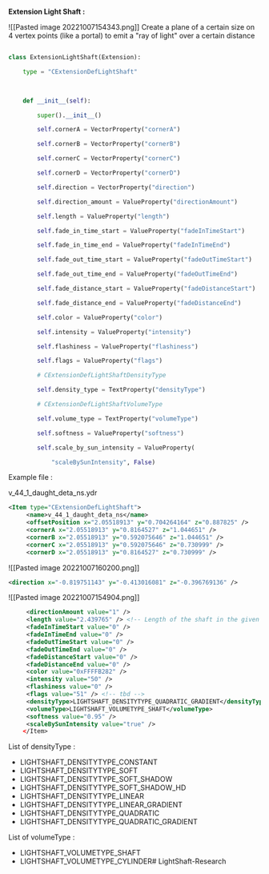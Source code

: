 **Extension Light Shaft :**

![[Pasted image 20221007154343.png]]
Create a plane of a certain size on 4 vertex points (like a portal) to emit a "ray of light" over a certain distance

```python

class ExtensionLightShaft(Extension):

    type = "CExtensionDefLightShaft"

  

    def __init__(self):

        super().__init__()

        self.cornerA = VectorProperty("cornerA")

        self.cornerB = VectorProperty("cornerB")

        self.cornerC = VectorProperty("cornerC")

        self.cornerD = VectorProperty("cornerD")

        self.direction = VectorProperty("direction")

        self.direction_amount = ValueProperty("directionAmount")

        self.length = ValueProperty("length")

        self.fade_in_time_start = ValueProperty("fadeInTimeStart")

        self.fade_in_time_end = ValueProperty("fadeInTimeEnd")

        self.fade_out_time_start = ValueProperty("fadeOutTimeStart")

        self.fade_out_time_end = ValueProperty("fadeOutTimeEnd")

        self.fade_distance_start = ValueProperty("fadeDistanceStart")

        self.fade_distance_end = ValueProperty("fadeDistanceEnd")

        self.color = ValueProperty("color")

        self.intensity = ValueProperty("intensity")

        self.flashiness = ValueProperty("flashiness")

        self.flags = ValueProperty("flags")

        # CExtensionDefLightShaftDensityType

        self.density_type = TextProperty("densityType")

        # CExtensionDefLightShaftVolumeType

        self.volume_type = TextProperty("volumeType")

        self.softness = ValueProperty("softness")

        self.scale_by_sun_intensity = ValueProperty(

            "scaleBySunIntensity", False)

```


Example file :

v_44_1_daught_deta_ns.ydr

```xml
<Item type="CExtensionDefLightShaft">
     <name>v_44_1_daught_deta_ns</name>
     <offsetPosition x="2.05518913" y="0.704264164" z="0.887825" />
     <cornerA x="2.05518913" y="0.8164527" z="1.044651" />
     <cornerB x="2.05518913" y="0.592075646" z="1.044651" />
     <cornerC x="2.05518913" y="0.592075646" z="0.730999" />
     <cornerD x="2.05518913" y="0.8164527" z="0.730999" />
 ```
 ![[Pasted image 20221007160200.png]]
```xml
<direction x="-0.819751143" y="-0.413016081" z="-0.396769136" />
```
![[Pasted image 20221007154904.png]]
```xml
     <directionAmount value="1" />
     <length value="2.439765" /> <!-- Length of the shaft in the given direction -->
     <fadeInTimeStart value="0" />
     <fadeInTimeEnd value="0" />
     <fadeOutTimeStart value="0" />
     <fadeOutTimeEnd value="0" />
     <fadeDistanceStart value="0" />
     <fadeDistanceEnd value="0" />
     <color value="0xFFFFB282" />
     <intensity value="50" />
     <flashiness value="0" />
     <flags value="51" /> <!-- tbd -->
     <densityType>LIGHTSHAFT_DENSITYTYPE_QUADRATIC_GRADIENT</densityType>
     <volumeType>LIGHTSHAFT_VOLUMETYPE_SHAFT</volumeType>
     <softness value="0.95" />
     <scaleBySunIntensity value="true" />
    </Item>
```

List of densityType :
- LIGHTSHAFT_DENSITYTYPE_CONSTANT
- LIGHTSHAFT_DENSITYTYPE_SOFT
- LIGHTSHAFT_DENSITYTYPE_SOFT_SHADOW
- LIGHTSHAFT_DENSITYTYPE_SOFT_SHADOW_HD
- LIGHTSHAFT_DENSITYTYPE_LINEAR
- LIGHTSHAFT_DENSITYTYPE_LINEAR_GRADIENT
- LIGHTSHAFT_DENSITYTYPE_QUADRATIC
- LIGHTSHAFT_DENSITYTYPE_QUADRATIC_GRADIENT

List of volumeType :

- LIGHTSHAFT_VOLUMETYPE_SHAFT
- LIGHTSHAFT_VOLUMETYPE_CYLINDER# LightShaft-Research
